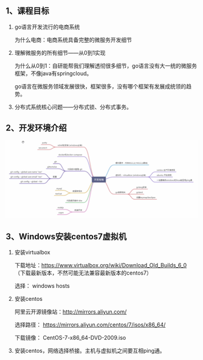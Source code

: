 ## 1、课程目标

1. go语言开发流行的电商系统

   为什么电商：电商系统具备完整的微服务开发细节

2. 理解微服务的所有细节——从0到1实现

   为什么从0到1：自研能帮我们理解透彻很多细节，go语言没有大一统的微服务框架，不像java有springcloud。

   go语言在微服务领域发展很快，框架很多，没有哪个框架有发展成统领的趋势。

3. 分布式系统核心问题——分布式锁、分布式事务。

   

## 2、开发环境介绍

![1](img/1.png)

## 3、Windows安装centos7虚拟机

1. 安装virtualbox

   下载地址：https://www.virtualbox.org/wiki/Download_Old_Builds_6_0 （下载最新版本，不然可能无法兼容最新版本的centos7）

   选择：		windows hosts

2. 安装centos

   阿里云开源镜像站：http://mirrors.aliyun.com/

   选择路径：				https://mirrors.aliyun.com/centos/7/isos/x86_64/

   下载镜像：				CentOS-7-x86_64-DVD-2009.iso

3. 安装centos，网络选择桥接。主机与虚拟机之间要互相ping通。
